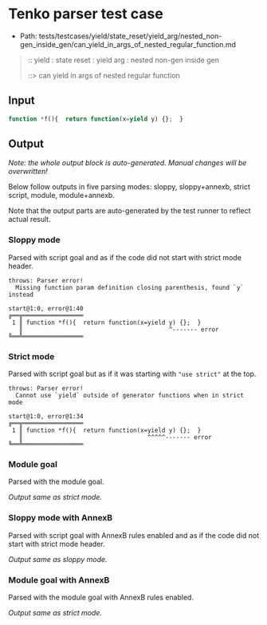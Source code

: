 # Tenko parser test case

- Path: tests/testcases/yield/state_reset/yield_arg/nested_non-gen_inside_gen/can_yield_in_args_of_nested_regular_function.md

> :: yield : state reset : yield arg : nested non-gen inside gen
>
> ::> can yield in args of nested regular function

## Input


`````js
function *f(){  return function(x=yield y) {};  }
`````

## Output

_Note: the whole output block is auto-generated. Manual changes will be overwritten!_

Below follow outputs in five parsing modes: sloppy, sloppy+annexb, strict script, module, module+annexb.

Note that the output parts are auto-generated by the test runner to reflect actual result.

### Sloppy mode

Parsed with script goal and as if the code did not start with strict mode header.

`````
throws: Parser error!
  Missing function param definition closing parenthesis, found `y` instead

start@1:0, error@1:40
╔══╦═════════════════
 1 ║ function *f(){  return function(x=yield y) {};  }
   ║                                         ^------- error
╚══╩═════════════════

`````

### Strict mode

Parsed with script goal but as if it was starting with `"use strict"` at the top.

`````
throws: Parser error!
  Cannot use `yield` outside of generator functions when in strict mode

start@1:0, error@1:34
╔══╦═════════════════
 1 ║ function *f(){  return function(x=yield y) {};  }
   ║                                   ^^^^^------- error
╚══╩═════════════════

`````

### Module goal

Parsed with the module goal.

_Output same as strict mode._

### Sloppy mode with AnnexB

Parsed with script goal with AnnexB rules enabled and as if the code did not start with strict mode header.

_Output same as sloppy mode._

### Module goal with AnnexB

Parsed with the module goal with AnnexB rules enabled.

_Output same as strict mode._

